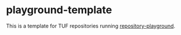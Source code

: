 # playground-template

This is a template for TUF repositories running [repository-playground](https://github.com/jku/repository-playground/blob/main/playground/).
